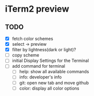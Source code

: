 # iTerm2 preview

## TODO

- [x] fetch color schemes
- [x] select -> preview
- [x] filter by lightness(dark or light)?
- [ ] copy scheme
- [ ] initial Display Settings for the Terminal
- [ ] add command for terminal
  - [ ] help: show all available commands
  - [ ] info: developer's info
  - [ ] git: open new tab and move github
  - [ ] color: display all color options
